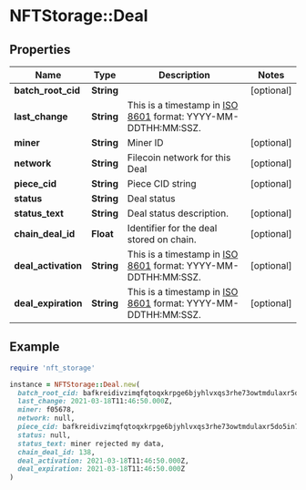 # NFTStorage::Deal

## Properties

| Name | Type | Description | Notes |
| ---- | ---- | ----------- | ----- |
| **batch_root_cid** | **String** |  | [optional] |
| **last_change** | **String** | This is a timestamp in [ISO 8601](https://en.wikipedia.org/wiki/ISO_8601) format: YYYY-MM-DDTHH:MM:SSZ. |  |
| **miner** | **String** | Miner ID | [optional] |
| **network** | **String** | Filecoin network for this Deal | [optional] |
| **piece_cid** | **String** | Piece CID string | [optional] |
| **status** | **String** | Deal status |  |
| **status_text** | **String** | Deal status description. | [optional] |
| **chain_deal_id** | **Float** | Identifier for the deal stored on chain. | [optional] |
| **deal_activation** | **String** | This is a timestamp in [ISO 8601](https://en.wikipedia.org/wiki/ISO_8601) format: YYYY-MM-DDTHH:MM:SSZ. | [optional] |
| **deal_expiration** | **String** | This is a timestamp in [ISO 8601](https://en.wikipedia.org/wiki/ISO_8601) format: YYYY-MM-DDTHH:MM:SSZ. | [optional] |

## Example

```ruby
require 'nft_storage'

instance = NFTStorage::Deal.new(
  batch_root_cid: bafkreidivzimqfqtoqxkrpge6bjyhlvxqs3rhe73owtmdulaxr5do5in7u,
  last_change: 2021-03-18T11:46:50.000Z,
  miner: f05678,
  network: null,
  piece_cid: bafkreidivzimqfqtoqxkrpge6bjyhlvxqs3rhe73owtmdulaxr5do5in7u,
  status: null,
  status_text: miner rejected my data,
  chain_deal_id: 138,
  deal_activation: 2021-03-18T11:46:50.000Z,
  deal_expiration: 2021-03-18T11:46:50.000Z
)
```

